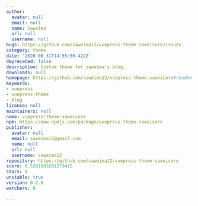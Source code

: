 ```yaml
---
author:
  avatar: null
  email: null
  name: Saweima
  url: null
  username: null
bugs: https://github.com/saweima12/vuepress-theme-saweicore/issues
category: theme
date: '2020-08-31T14:55:56.422Z'
deprecated: false
description: Custom theme for saweima's blog.
downloads: null
homepage: https://github.com/saweima12/vuepress-theme-saweicore#readme
keywords:
- vuepress
- vuepress-theme
- blog
license: null
maintainers: null
name: vuepress-theme-saweicore
npm: https://www.npmjs.com/package/vuepress-theme-saweicore
publisher:
  avatar: null
  email: saweima12@gmail.com
  name: null
  url: null
  username: saweima12
repository: https://github.com/saweima12/vuepress-theme-saweicore
score: 0.5281083201273415
stars: 0
unstable: true
version: 0.2.8
watchers: 0

---
```


